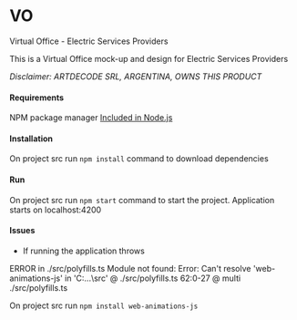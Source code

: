 # VO
Virtual Office - Electric Services Providers

This is a Virtual Office mock-up and design for Electric Services Providers

*Disclaimer: ARTDECODE SRL, ARGENTINA, OWNS THIS PRODUCT*

#### Requirements
NPM package manager
[Included in Node.js](https://nodejs.org/en/)

#### Installation
On project src run `npm install` command to download dependencies

#### Run
On project src run `npm start` command to start the project.
Application starts on localhost:4200

#### Issues

- If running the application throws

ERROR in ./src/polyfills.ts
Module not found: Error: Can't resolve 'web-animations-js' in 'C:\...\src'
 @ ./src/polyfills.ts 62:0-27
 @ multi ./src/polyfills.ts 
 
 On project src run `npm install web-animations-js`
